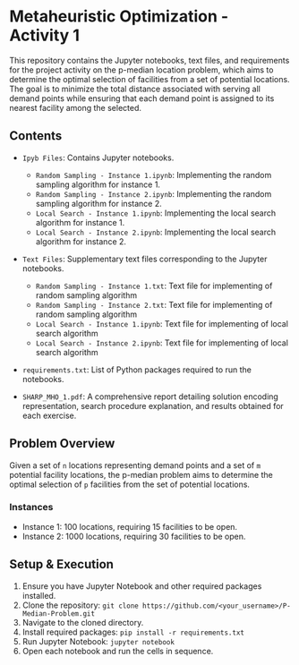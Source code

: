 # Metaheuristic Optimization - Activity 1

This repository contains the Jupyter notebooks, text files, and requirements for the project activity on the p-median location problem, which aims to determine the optimal selection of facilities from a set of potential locations. The goal is to minimize the total distance associated with serving all demand points while ensuring that each demand point is assigned to its nearest facility among the selected.

## Contents

- `Ipyb Files`: Contains Jupyter notebooks.
  - `Random Sampling - Instance 1.ipynb`: Implementing the random sampling algorithm for instance 1.
  - `Random Sampling - Instance 2.ipynb`: Implementing the random sampling algorithm for instance 2.
  - `Local Search - Instance 1.ipynb`: Implementing the local search algorithm for instance 1.
  - `Local Search - Instance 2.ipynb`: Implementing the local search algorithm for instance 2.

- `Text Files`: Supplementary text files corresponding to the Jupyter notebooks.
  - `Random Sampling - Instance 1.txt`: Text file for implementing of random sampling algorithm
  - `Random Sampling - Instance 2.txt`: Text file for implementing of random sampling algorithm
  - `Local Search - Instance 1.ipynb`: Text file for implementing of local search algorithm
  - `Local Search - Instance 2.ipynb`: Text file for implementing of local search algorithm

- `requirements.txt`: List of Python packages required to run the notebooks.

- `SHARP_MHO_1.pdf`: A comprehensive report detailing solution encoding representation, search procedure explanation, and results obtained for each exercise.

## Problem Overview

Given a set of `n` locations representing demand points and a set of `m` potential facility locations, the p-median problem aims to determine the optimal selection of `p` facilities from the set of potential locations.

### Instances
- Instance 1: 100 locations, requiring 15 facilities to be open.
- Instance 2: 1000 locations, requiring 30 facilities to be open.

## Setup & Execution

1. Ensure you have Jupyter Notebook and other required packages installed.
2. Clone the repository: `git clone https://github.com/<your_username>/P-Median-Problem.git`
3. Navigate to the cloned directory.
4. Install required packages: `pip install -r requirements.txt`
5. Run Jupyter Notebook: `jupyter notebook`
6. Open each notebook and run the cells in sequence.
